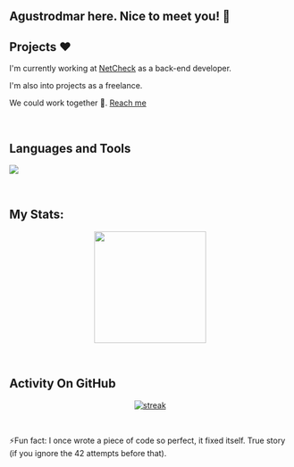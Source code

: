 ## Agustrodmar here. Nice to meet you! 👋


## Projects ❤️

I'm currently working at [NetCheck](https://www.linkedin.com/company/netcheck/mycompany/) as a back-end developer.

I'm also into projects as a freelance. 

We could work together 🌱. [Reach me](https://www.linkedin.com/in/agustin-rodriguez-marquez-53886a137/?locale=en_US)

<br>
  
## Languages and Tools

<p align="left"> <a href="https://github.com/agustrodmar"><img src="https://skillicons.dev/icons?i=vscode,mysql,github,firebase,jetpackcompose,css,html,js,kotlin,swift,java,unity,php"> </a> </p>

<br>
  
## My Stats:
<p align="center">
<img height="200px" src="https://github-readme-stats.vercel.app/api?username=agustrodmar&hide_border=true&show_icons=true&count_private=true&theme=gruvbox&bg_color=151515">
</p>

<br>
  
## Activity On GitHub

<p align="center">
  <a href="https://github.com/agustrodmar">      
<img title="stats" alt="streak" src="https://github-readme-streak-stats.herokuapp.com/?user=agustrodmar&theme=dark&hide_border=true&stroke=f53b3b"/>
</a> 
</p>

<br>
  
⚡Fun fact:
  I once wrote a piece of code so perfect, it fixed itself. True story (if you ignore the 42 attempts before that).

<!--
**agustrodmar/agustrodmar** is a ✨ _special_ ✨ repository because its `README.md` (this file) appears on your GitHub profile.

Here are some ideas to get you started:

- 🔭 I’m currently working on ...
- 🌱 I’m currently learning ...
- 👯 I’m looking to collaborate on ...
- 🤔 I’m looking for help with ...
- 💬 Ask me about ...
- 📫 How to reach me: ...
- 😄 Pronouns: ...
- ⚡ Fun fact: ...
-->
